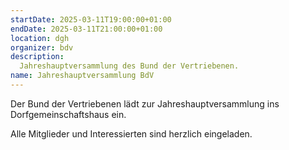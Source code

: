 ```yaml
---
startDate: 2025-03-11T19:00:00+01:00
endDate: 2025-03-11T21:00:00+01:00
location: dgh
organizer: bdv
description:
  Jahreshauptversammlung des Bund der Vertriebenen.
name: Jahreshauptversammlung BdV
---
```


Der Bund der Vertriebenen lädt zur Jahreshauptversammlung ins Dorfgemeinschaftshaus ein.

Alle Mitglieder und Interessierten sind herzlich eingeladen.